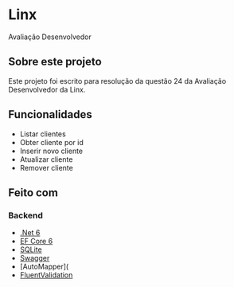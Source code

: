 # Linx
Avaliação Desenvolvedor

## Sobre este projeto
Este projeto foi escrito para resolução da questão 24 da Avaliação Desenvolvedor da Linx.

## Funcionalidades
- Listar clientes
- Obter cliente por id
- Inserir novo cliente
- Atualizar cliente
- Remover cliente

## Feito com

### Backend
- [.Net 6](https://learn.microsoft.com/pt-br/dotnet/core/introduction)
- [EF Core 6](https://learn.microsoft.com/pt-br/ef/core/)
- [SQLite](https://www.sqlite.org/)
- [Swagger](https://swagger.io/)
- [AutoMapper](
- [FluentValidation](https://docs.fluentvalidation.net/en/latest/)
